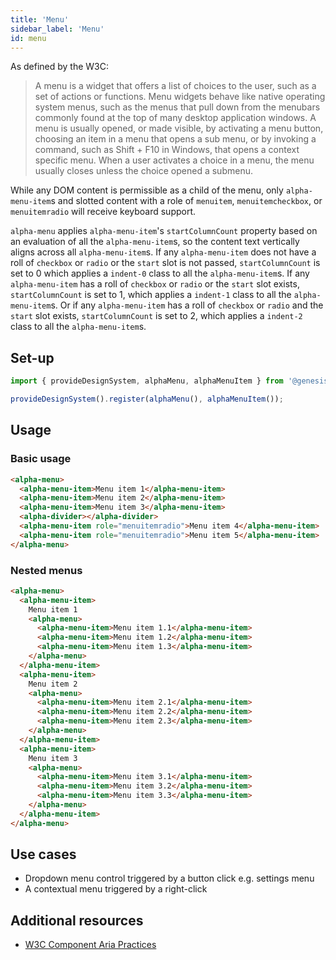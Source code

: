 ```yaml
---
title: 'Menu'
sidebar_label: 'Menu'
id: menu
---
```


As defined by the W3C:

> A menu is a widget that offers a list of choices to the user, such as a set of actions or functions. Menu widgets behave like native operating system menus, such as the menus that pull down from the menubars commonly found at the top of many desktop application windows. A menu is usually opened, or made visible, by activating a menu button, choosing an item in a menu that opens a sub menu, or by invoking a command, such as Shift + F10 in Windows, that opens a context specific menu. When a user activates a choice in a menu, the menu usually closes unless the choice opened a submenu.

While any DOM content is permissible as a child of the menu, only `alpha-menu-item`s and slotted content with a role of `menuitem`, `menuitemcheckbox`, or `menuitemradio` will receive keyboard support.

`alpha-menu` applies `alpha-menu-item`'s `startColumnCount` property based on an evaluation of all the `alpha-menu-item`s, so the content text vertically aligns across all `alpha-menu-item`s. If any `alpha-menu-item` does not have a roll of `checkbox` or `radio` or the `start` slot is not passed, `startColumnCount` is set to 0 which applies a `indent-0` class to all the `alpha-menu-item`s. If any `alpha-menu-item` has a roll of `checkbox` or `radio` or the `start` slot exists, `startColumnCount` is set to 1, which applies a `indent-1` class to all the `alpha-menu-item`s. Or if any `alpha-menu-item` has a roll of `checkbox` or `radio` and the `start` slot exists, `startColumnCount` is set to 2, which applies a `indent-2` class to all the `alpha-menu-item`s.

## Set-up

```ts
import { provideDesignSystem, alphaMenu, alphaMenuItem } from '@genesislcap/alpha-design-system';

provideDesignSystem().register(alphaMenu(), alphaMenuItem());
```

## Usage

### Basic usage

```html live
<alpha-menu>
  <alpha-menu-item>Menu item 1</alpha-menu-item>
  <alpha-menu-item>Menu item 2</alpha-menu-item>
  <alpha-menu-item>Menu item 3</alpha-menu-item>
  <alpha-divider></alpha-divider>
  <alpha-menu-item role="menuitemradio">Menu item 4</alpha-menu-item>
  <alpha-menu-item role="menuitemradio">Menu item 5</alpha-menu-item>
</alpha-menu>
```

### Nested menus

```html live
<alpha-menu>
  <alpha-menu-item>
    Menu item 1
    <alpha-menu>
      <alpha-menu-item>Menu item 1.1</alpha-menu-item>
      <alpha-menu-item>Menu item 1.2</alpha-menu-item>
      <alpha-menu-item>Menu item 1.3</alpha-menu-item>
    </alpha-menu>
  </alpha-menu-item>
  <alpha-menu-item>
    Menu item 2
    <alpha-menu>
      <alpha-menu-item>Menu item 2.1</alpha-menu-item>
      <alpha-menu-item>Menu item 2.2</alpha-menu-item>
      <alpha-menu-item>Menu item 2.3</alpha-menu-item>
    </alpha-menu>
  </alpha-menu-item>
  <alpha-menu-item>
    Menu item 3
    <alpha-menu>
      <alpha-menu-item>Menu item 3.1</alpha-menu-item>
      <alpha-menu-item>Menu item 3.2</alpha-menu-item>
      <alpha-menu-item>Menu item 3.3</alpha-menu-item>
    </alpha-menu>
  </alpha-menu-item>
</alpha-menu>
```

## Use cases

* Dropdown menu control triggered by a button click e.g. settings menu
* A contextual menu triggered by a right-click

## Additional resources

- [W3C Component Aria Practices](https://w3c.github.io/aria-practices/#menu)
